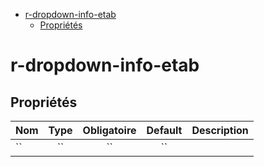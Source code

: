 - [r-dropdown-info-etab](#r-dropdown-info-etab)
  - [Propriétés](#propriétés)

# r-dropdown-info-etab

## Propriétés

| Nom | Type  | Obligatoire | Default | Description |
| --- | :---: | :---------: | :-----: | ----------- |
| ``  |  ``   |     ``      |   ``    |             |
